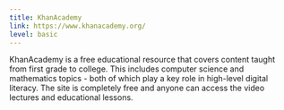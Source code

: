 ```yaml
---
title: KhanAcademy
link: https://www.khanacademy.org/
level: basic
---
```

KhanAcademy is a free educational resource that covers content taught from first grade to college. This includes computer science and mathematics topics - both of which play a key role in high-level digital literacy. The site is completely free and anyone can access the video lectures and educational lessons.
